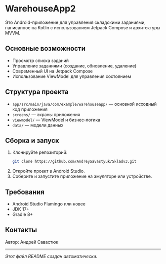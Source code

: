 # WarehouseApp2

Это Android-приложение для управления складскими заданиями, написанное на Kotlin с использованием Jetpack Compose и архитектуры MVVM.

## Основные возможности
- Просмотр списка заданий
- Управление заданиями (создание, обновление, удаление)
- Современный UI на Jetpack Compose
- Использование ViewModel для управления состоянием

## Структура проекта
- `app/src/main/java/com/example/warehouseapp/` — основной исходный код приложения
- `screens/` — экраны приложения
- `viewmodel/` — ViewModel и бизнес-логика
- `data/` — модели данных

## Сборка и запуск
1. Клонируйте репозиторий:
   ```sh
   git clone https://github.com/AndreySavastyuk/Skladv3.git
   ```
2. Откройте проект в Android Studio.
3. Соберите и запустите приложение на эмуляторе или устройстве.

## Требования
- Android Studio Flamingo или новее
- JDK 17+
- Gradle 8+

## Контакты
Автор: Андрей Савастюк

---

_Этот файл README создан автоматически._

